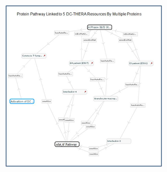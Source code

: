 ![Alt Text](https://github.com/UMUC-Capstone-Project/IntelliLeaf-Resource-Enricher/blob/master/images/example.JPG)
